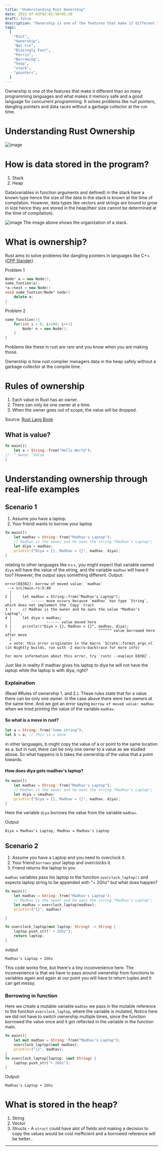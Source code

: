 ```yaml
---
title: "Understanding Rust Ownership"
date: 2022-07-03T02:01:58+05:30
draft: false
description: "Ownership is one of the features that make it different than so many programming languages and what makes it memory safe and a good language for concurrent programming. It solves problems like null pointers, dangling pointers and data races."
tags:
  [
    "Rust",
    "Ownership",
    "Not C++",
    "Blazingly Fast",
    "Ferris",
    "Borrowing",
    "heap",
    "stack",
    "pointers",
  ]
---
```


Ownership is one of the features that make it different than so many programming languages and what makes it memory safe and a good language for concurrent programming. It solves problems like null pointers, dangling pointers and data races without a garbage collector at the run time.

# Understanding Rust Ownership

![image](https://i.imgur.com/j5Pxkuu.jpg)

# How is data stored in the program?

1. Stack
2. Heap

Data(variables in function arguments and defined) in the stack have a known type hence the size of the data in the stack is known at the time of compilation. However, data types like vectors and strings are bound to grow in size hence they are stored in the heap(their size cannot be determined at the time of compilation).

![image](https://i.imgur.com/jiQn04E.png)
The image above shows the organization of a stack.

# What is ownership?

Rust aims to solve problems like dangling pointers in languages like C++([CPP Slander](https://www.youtube.com/watch?v=Nq5ZbOOJGwg)).

Problem 1

```c++
Node* a = new Node();
some_funtion(a);
*a->next = new Node()
void some_funtion(Node* node){
    delete a;
}
```

Problem 2

```cpp
some_function(){
    for(int i = 0; i<100; i++){
        Node* n = new Node();
    }
}
```

Problems like these in rust are rare and you know when you are making those.

Ownership is how rust compiler managers data in the heap safely without a garbage collector at the compile time.

# Rules of ownership

1. Each value in Rust has an owner.
2. There can only be one owner at a time.
3. When the owner goes out of scope, the value will be dropped.

Source: [Rust Lang Book](https://doc.rust-lang.org/book/title-page.html)

## What is value?

```rust
fn main(){
    let a = String::from("Hello World");
//  ^ Owner ^Value
}
```

# Understanding ownership through real-life examples

## Scenario 1

1. Assume you have a laptop.
2. Your friend wants to borrow your laptop

```rust
fn main(){
    let madhav = String::from("Madhav's Laptop");
    // Madhav is the owner and he owns the string "Madhav's Laptop";
    let diya = madhav;
    println!("Diya = {}, Madhav = {}", madhav, diya);
}
```

relating to other languages like c++, you might expect that variable named `diya` will have the value of the string, and the variable `madhav` will have it too? However, the output says something different.
Output:

```
error[E0382]: borrow of moved value: `madhav`
 --> src/main.rs:5:40
  |
2 |     let madhav = String::from("Madhav's Laptop");
  |         ------ move occurs because `madhav` has type `String`, which does not implement the `Copy` trait
3 |     // Madhav is the owner and he owns the value "Madhav's Laptop";
4 |     let diya = madhav;
  |                ------ value moved here
5 |     println!("Diya = {}, Madhav = {}", madhav, diya);
  |                                        ^^^^^^ value borrowed here after move
  |
  = note: this error originates in the macro `$crate::format_args_nl` (in Nightly builds, run with -Z macro-backtrace for more info)

For more information about this error, try `rustc --explain E0382`.
```

Just like in reality if madhav gives his laptop to diya he will not have the laptop while the laptop is with diya, right?

### Explaination

(Read #Rules of ownership 1. and 2.). These rules state that for a value there can be only one owner. In the case above there were two owners at the same time. And we got an error saying `borrow of moved value: madhav` when we tried printing the value of the variable `madhav`.

#### So what is a move in rust?

```rust
let a = String::from("Some string");
let b = a; // This is a move
```

in other languages, b might copy the value of a or point to the same location as a. but in rust, there can be only one owner to a value as we studied above. So what happens is b takes the ownership of the value that a point towards.

#### How does diya gets madhav's laptop?

```rust
fn main(){
    let madhav = String::from("Madhav's Laptop");
    // Madhav is the owner and he owns the string "Madhav's Laptop";
    let diya = &madhav;
    println!("Diya = {}, Madhav = {}", madhav, diya);
}
```

Here the variable `diya` borrows the value from the variable `madhav`.

Output

```
Diya = Madhav's Laptop, Madhav = Madhav's Laptop
```

## Scenario 2

1. Assume you have a Laptop and you need to overclock it.
2. Your friend `borrows` your laptop and overclocks it.
3. Friend returns the laptop to you

`madhav` variables pass his laptop to the function `overclock_laptop()` and expects laptop string to be appended with "+ 2Ghz" but what does happen?

```rust
fn main(){
    let madhav = String::from("Madhav's Laptop");
    // Madhav is the owner and he owns the string "Madhav's Laptop";
    let madhav = overclock_laptop(madhav);
    println!("{}", madhav)

}

fn overclock_laptop(mut laptop: String) -> String {
    laptop.push_str(" + 2Ghz");
    return laptop;
}
```

output

```
Madhav's Laptop + 2Ghz
```

This code works fine, but there's a tiny inconvenience here. The inconvenience is that we have to pass around ownership from functions to variables again and again at our point you will have to return tuples and it can get messy.

### Borrowing in function

Here we create a mutable variable `madhav` we pass in the mutable reference to the function `overclock_laptop`, where the variable is mutated, Notice here we did not have to switch ownership multiple times, since the function borrowed the value once and it got reflected in the variable in the function main.

```rust
fn main(){
    let mut madhav = String::from("Madhav's Laptop");
    overclock_laptop(&mut madhav);
    println!("{}", madhav);
}
fn overclock_laptop(laptop: &mut String) {
    laptop.push_str("+ 2Ghz");
}
```

Output:

```
Madhav's Laptop + 2Ghz
```

# What is stored in the heap?

1. String
2. Vector
3. Structs - A `struct` could have alot of fields and making a decision to copy the values would be cost inefficient and a borrowed reference will be better..

---
